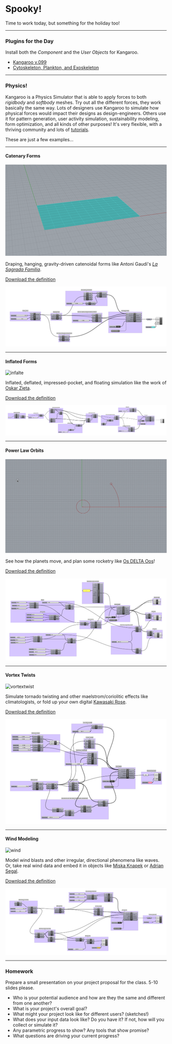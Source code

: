 # Spooky!

Time to work today, but something for the holiday too! 

----

### Plugins for the Day

Install both the *Component* and the *User Objects* for Kangaroo.

- [Kangaroo v.099](https://www.food4rhino.com/app/kangaroo-physics)
- [Cytoskeleton, Plankton, and Exoskeleton](https://www.grasshopper3d.com/group/exoskeleton)

-----

### Physics!

Kangaroo is a Physics Simulator that is able to apply forces to both *rigidbody* and *softbody* meshes. Try out all the different forces, they work basically the same way. Lots of designers use Kangaroo to simulate how physical forces would impact their designs as design-engineers. Others use it for pattern generation, user activity simulation, sustainability modeling, form optimization, and all kinds of other purposes! It's very flexible, with a thriving community and lots of [tutorials](https://www.youtube.com/watch?v=zeRe57uoEJQ). 

These are just a few examples...

-----

#### Catenary Forms

![catenary](catenary.gif)

Draping, hanging, gravity-driven catenoidal forms like Antoni Gaudi's [*La Sagrada Familia*](http://mathstat.slu.edu/escher/index.php/The_Geometry_of_Antoni_Gaudi#Catenary_Arches_and_Catenoids).

[Download the definition](catenary.gh)

![catenary](catenary.png)

-----

#### Inflated Forms

![infalte](inflate.gif)

Inflated, deflated, impressed-pocket, and floating simulation like the work of [Oskar Zieta](https://zieta.pl).

[Download the definition](inflate.gh)

![infalte](inflate.png)

-----

#### Power Law Orbits

![orbit](orbit.gif)

See how the planets move, and plan some rocketry like [Os DELTA Oos](https://www.osandoos.com)!

[Download the definition](orbit.gh)

![orbit](orbit.png)

-----

#### Vortex Twists

![vortextwist](vortextwist.gif)

Simulate tornado twisting and other maelstrom/coriolitic effects like climatologists, or fold up your own digital [Kawasaki Rose](https://www.youtube.com/watch?v=MgXXcY43B7s).

[Download the definition](vortextwist.gh)

![vortextwist](vortextwist.png)

-----

#### Wind Modeling

![wind](wind.gif)

Model wind blasts and other irregular, directional phenomena like waves. Or, take real wind data and embed it in objects like [Miska Knapek](http://knapek.org) or [Adrian Segal](https://www.adriensegal.com).

[Download the definition](wind.gh)

![wind](wind.png)

-----

### Homework

Prepare a small presentation on your project proposal for the class. 5-10 slides please.

- Who is your potential audience and how are they the same and different from one another?
- What is your project's overall goal?
- What might your project look like for different users? (sketches!)
- What does your input data look like? Do you have it? If not, how will you collect or simulate it?
- Any parametric progress to show? Any tools that show promise?
- What questions are driving your current progress?
